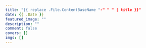 ```yaml
---
title: "{{ replace .File.ContentBaseName "-" " " | title }}"
date: {{ .Date }}
featured_image: ""
description: ""
comment: false
covers: []
imgs: []
---
```


